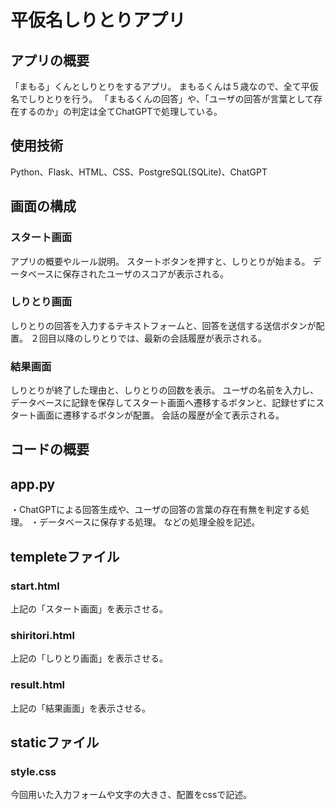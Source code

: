 # 平仮名しりとりアプリ

## アプリの概要
「まもる」くんとしりとりをするアプリ。
まもるくんは５歳なので、全て平仮名でしりとりを行う。
「まもるくんの回答」や、「ユーザの回答が言葉として存在するのか」の判定は全てChatGPTで処理している。

## 使用技術
Python、Flask、HTML、CSS、PostgreSQL(SQLite)、ChatGPT

## 画面の構成

### スタート画面
アプリの概要やルール説明。
スタートボタンを押すと、しりとりが始まる。
データベースに保存されたユーザのスコアが表示される。

### しりとり画面
しりとりの回答を入力するテキストフォームと、回答を送信する送信ボタンが配置。
２回目以降のしりとりでは、最新の会話履歴が表示される。

### 結果画面
しりとりが終了した理由と、しりとりの回数を表示。
ユーザの名前を入力し、データベースに記録を保存してスタート画面へ遷移するボタンと、記録せずにスタート画面に遷移するボタンが配置。
会話の履歴が全て表示される。

## コードの概要

## app.py
・ChatGPTによる回答生成や、ユーザの回答の言葉の存在有無を判定する処理。
・データベースに保存する処理。
などの処理全般を記述。

## templeteファイル

### start.html
上記の「スタート画面」を表示させる。

### shiritori.html
上記の「しりとり画面」を表示させる。

### result.html
上記の「結果画面」を表示させる。

## staticファイル

### style.css
今回用いた入力フォームや文字の大きさ、配置をcssで記述。
